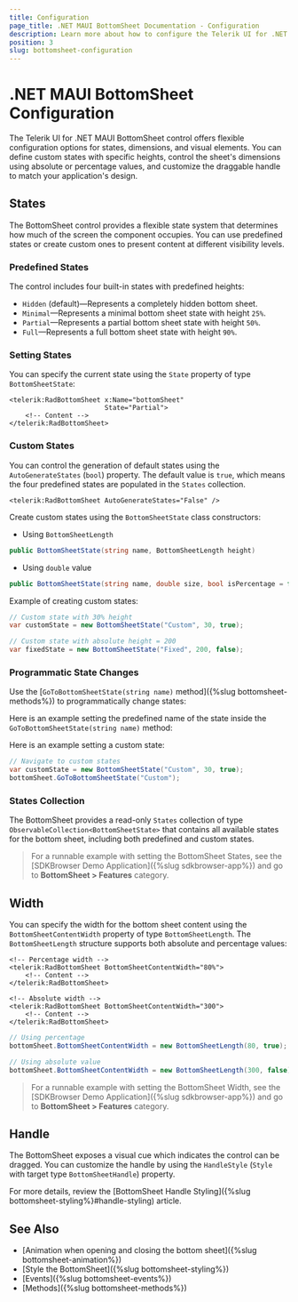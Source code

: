 ```yaml
---
title: Configuration
page_title: .NET MAUI BottomSheet Documentation - Configuration
description: Learn more about how to configure the Telerik UI for .NET MAUI BottomSheet control.
position: 3
slug: bottomsheet-configuration
---
```


# .NET MAUI BottomSheet Configuration

The Telerik UI for .NET MAUI BottomSheet control offers flexible configuration options for states, dimensions, and visual elements. You can define custom states with specific heights, control the sheet's dimensions using absolute or percentage values, and customize the draggable handle to match your application's design.

## States

The BottomSheet control provides a flexible state system that determines how much of the screen the component occupies. You can use predefined states or create custom ones to present content at different visibility levels.

### Predefined States

The control includes four built-in states with predefined heights:

* `Hidden` (default)&mdash;Represents a completely hidden bottom sheet.
* `Minimal`&mdash;Represents a minimal bottom sheet state with height `25%`.
* `Partial`&mdash;Represents a partial bottom sheet state with height `50%`.
* `Full`&mdash;Represents a full bottom sheet state with height `90%`.

### Setting States

You can specify the current state using the `State` property of type `BottomSheetState`:

```xaml
<telerik:RadBottomSheet x:Name="bottomSheet" 
                        State="Partial">
    <!-- Content -->
</telerik:RadBottomSheet>
```

### Custom States

You can control the generation of default states using the `AutoGenerateStates` (`bool`) property. The default value is `true`, which means the four predefined states are populated in the `States` collection.

```xaml
<telerik:RadBottomSheet AutoGenerateStates="False" />
```

Create custom states using the `BottomSheetState` class constructors:

* Using `BottomSheetLength`

```csharp
public BottomSheetState(string name, BottomSheetLength height)
```

* Using `double` value

```csharp
public BottomSheetState(string name, double size, bool isPercentage = false)
```

Example of creating custom states:

```csharp
// Custom state with 30% height
var customState = new BottomSheetState("Custom", 30, true);

// Custom state with absolute height = 200
var fixedState = new BottomSheetState("Fixed", 200, false);
```

### Programmatic State Changes

Use the [`GoToBottomSheetState(string name)` method]({%slug bottomsheet-methods%}) to programmatically change states:

Here is an example setting the predefined name of the state inside the `GoToBottomSheetState(string name)` method:

<snippet id='open-bottomsheet-view' />

Here is an example setting a custom state:

```csharp
// Navigate to custom states
var customState = new BottomSheetState("Custom", 30, true);
bottomSheet.GoToBottomSheetState("Custom");
```

### States Collection

The BottomSheet provides a read-only `States` collection of type `ObservableCollection<BottomSheetState>` that contains all available states for the bottom sheet, including both predefined and custom states.

> For a runnable example with setting the BottomSheet States, see the [SDKBrowser Demo Application]({%slug sdkbrowser-app%}) and go to **BottomSheet > Features** category.

## Width

You can specify the width for the bottom sheet content using the `BottomSheetContentWidth` property of type `BottomSheetLength`. The `BottomSheetLength` structure supports both absolute and percentage values:

```xaml
<!-- Percentage width -->
<telerik:RadBottomSheet BottomSheetContentWidth="80%">
    <!-- Content -->
</telerik:RadBottomSheet>

<!-- Absolute width -->
<telerik:RadBottomSheet BottomSheetContentWidth="300">
    <!-- Content -->
</telerik:RadBottomSheet>
```
```csharp
// Using percentage
bottomSheet.BottomSheetContentWidth = new BottomSheetLength(80, true);

// Using absolute value
bottomSheet.BottomSheetContentWidth = new BottomSheetLength(300, false);
```

> For a runnable example with setting the BottomSheet Width, see the [SDKBrowser Demo Application]({%slug sdkbrowser-app%}) and go to **BottomSheet > Features** category.

## Handle

The BottomSheet exposes a visual cue which indicates the control can be dragged. You can customize the handle by using the `HandleStyle` (`Style` with target type `BottomSheetHandle`) property.

For more details, review the [BottomSheet Handle Styling]({%slug bottomsheet-styling%}#handle-styling) article.

## See Also

- [Animation when opening and closing the bottom sheet]({%slug bottomsheet-animation%})
- [Style the BottomSheet]({%slug bottomsheet-styling%})
- [Events]({%slug bottomsheet-events%})
- [Methods]({%slug bottomsheet-methods%})